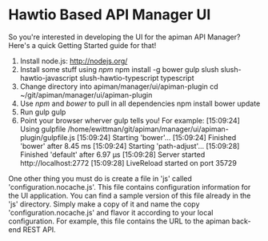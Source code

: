 # Hawtio Based API Manager UI

So you're interested in developing the UI for the apiman API Manager?  Here's 
a quick Getting Started guide for that!

1. Install node.js:  http://nodejs.org/
2. Install some stuff using *npm*
    npm install -g bower gulp slush slush-hawtio-javascript slush-hawtio-typescript typescript
3. Change directory into apiman/manager/ui/apiman-plugin
    cd ~/git/apiman/manager/ui/apiman-plugin
4. Use *npm* and *bower* to pull in all dependencies
    npm install
    bower update
5. Run gulp
    gulp
6. Point your browser wherver gulp tells you!  For example:
    [15:09:24] Using gulpfile /home/ewittman/git/apiman/manager/ui/apiman-plugin/gulpfile.js
    [15:09:24] Starting 'bower'...
    [15:09:24] Finished 'bower' after 8.45 ms
    [15:09:24] Starting 'path-adjust'...
    <snip>
    [15:09:28] Finished 'default' after 6.97 μs
    [15:09:28] Server started http://localhost:2772
    [15:09:28] LiveReload started on port 35729

One other thing you must do is create a file in 'js' called 'configuration.nocache.js'.  This
file contains configuration information for the UI application.  You can find a sample version
of this file already in the 'js' directory.  Simply make a copy of it and name the copy
'configuration.nocache.js' and flavor it according to your local configuration.  For example,
this file contains the URL to the apiman back-end REST API.